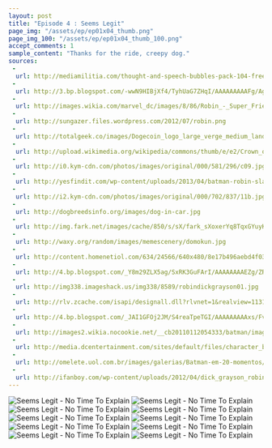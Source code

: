 ```yaml
---
layout: post
title: "Episode 4 : Seems Legit"
page_img: "/assets/ep/ep01x04_thumb.png"
page_img_100: "/assets/ep/ep01x04_thumb_100.png"
accept_comments: 1
sample_content: "Thanks for the ride, creepy dog."
sources:
 - 
  url: http://mediamilitia.com/thought-and-speech-bubbles-pack-104-free-vectors-and-images/
 - 
  url: http://3.bp.blogspot.com/-wwN9HIBjXf4/TyhUaG7ZHqI/AAAAAAAAAFg/AgMtJWkTAZ8/s1600/achievement_unlocked_2-1.jpg
 - 
  url: http://images.wikia.com/marvel_dc/images/8/86/Robin_-_Super_Friends_01.jpg
 - 
  url: http://sungazer.files.wordpress.com/2012/07/robin.png
 - 
  url: http://totalgeek.co/images/Dogecoin_logo_large_verge_medium_landscape.png
 - 
  url: http://upload.wikimedia.org/wikipedia/commons/thumb/e/e2/Crown_of_Orl%C3%A9ans.svg/363px-Crown_of_Orl%C3%A9ans.svg.png
 - 
  url: http://i0.kym-cdn.com/photos/images/original/000/581/296/c09.jpg
 - 
  url: http://yesfindit.com/wp-content/uploads/2013/04/batman-robin-slap-se2y3xby.jpg
 - 
  url: http://i2.kym-cdn.com/photos/images/original/000/702/837/11b.jpg
 - 
  url: http://dogbreedsinfo.org/images/dog-in-car.jpg
 - 
  url: http://img.fark.net/images/cache/850/s/sX/fark_sXoxerYq8TqxGYuyK7C3ajTvMdQ.jpg?t=0Ak4l55CsE7qlqUfDEAPNA&f=1411358400.jpg
 - 
  url: http://waxy.org/random/images/memescenery/domokun.jpg
 - 
  url: http://content.homenetiol.com/634/24566/640x480/8e17b496aebd4f03af9f997117cecbe2.jpg
 - 
  url: http://4.bp.blogspot.com/_Y8m29ZLX5ag/SxRK3GuFArI/AAAAAAAAEZg/ZRqTUl48tP0/s1600/ROBIN+1950s+5x7.jpg
 - 
  url: http://img338.imageshack.us/img338/8589/robindickgrayson01.jpg
 - 
  url: http://rlv.zcache.com/isapi/designall.dll?rlvnet=1&realview=113158993915508071&design=035a5873-9fe4-4206-adc8-d779a93a3f06&style=basic_tshirt_light&size=a_l&max_dim=512.jpeg
 - 
  url: http://4.bp.blogspot.com/_JAI1GFOj2JM/S4reaTpeTGI/AAAAAAAAAxs/FvMw_ef8G9g/s640/Batman181-15-16.jpg
 - 
  url: http://images2.wikia.nocookie.net/__cb20110112054333/batman/images/a/a3/NealAdamsBatman.jpg
 - 
  url: http://media.dcentertainment.com/sites/default/files/character_bio-batman_576.png
 - 
  url: http://omelete.uol.com.br/images/galerias/Batman-em-20-momentos/Batman-por-Marshall-Rogers.png
 - 
  url: http://ifanboy.com/wp-content/uploads/2012/04/dick_grayson_robin_by_Benjaminjuan.jpg
---
```



<div style="margin-left: auto; margin-right: auto; width: 600px;">
  <img src="/assets/ep/ep01x04_01.png" alt="Seems Legit - No Time To Explain" />
  <img src="/assets/ep/ep01x04_02.png" alt="Seems Legit - No Time To Explain" />
  <img src="/assets/ep/ep01x04_03.png" alt="Seems Legit - No Time To Explain" />
  <img src="/assets/ep/ep01x04_04.png" alt="Seems Legit - No Time To Explain" />
  <img src="/assets/ep/ep01x04_05.png" alt="Seems Legit - No Time To Explain" />
  <img src="/assets/ep/ep01x04_06.png" alt="Seems Legit - No Time To Explain" />
  <img src="/assets/ep/ep01x04_07.png" alt="Seems Legit - No Time To Explain" />
  <img src="/assets/ep/ep01x04_08.png" alt="Seems Legit - No Time To Explain" />
  <img src="/assets/ep/ep01x04_09.png" alt="Seems Legit - No Time To Explain" />
  <img src="/assets/ep/ep01x04_10.png" alt="Seems Legit - No Time To Explain" />
</div>

<div style="display: none">
  Script:

  Doge king: wow, not welcome, ruin kindgom (kingdom), must die, much threat
  Doge king: wordbank, atack (attack)
  Doge king: wow
  Robin meme: Alright, Robin meme. You can figure this out.
  Robin meme: We were fighting. Why were we fighting? Can't remember.
  Robin meme: Weird guy. Dog king. Very fast attack walrus. And I could swear I've seen them all before.
  Robin meme: What did I just call myself?
  wordbank :(
  [free candy]
  Driving dog: No time to explain. Get in the van.
  Robin meme: Seems legit.
  -- cut --
  Driving dog: Have you noticed and changes in your body?
  Robin meme: Welp, this is my stop. Thanks for the ride, creepy dog.
  Driving dog: I mean, did you notice you look different from moment to moment?
  Robin meme: I haven't checked a fucking mirror. I need to find Batman!
  Driving dog: Batman's not Batman. He never was.
  Robin meme: Then who is he? What are we?
  [MEMES. You woke up in a world of them.]
  Driving dog: You woke up in a world of memes, kid. Everything here is an Internet meme.
  Robin meme (out-of-view): Who ARE you?
  [BIG REVEAL]
  Driving dog/Batman: I'm Batman meme!
  [Achievement Unlocked: Premise Explained]
</div>